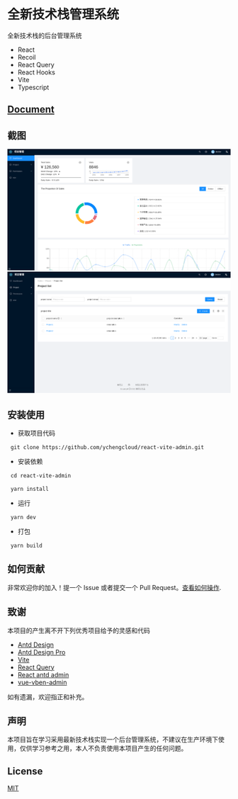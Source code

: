 # 全新技术栈管理系统

全新技术栈的后台管理系统

- React
- Recoil
- React Query
- React Hooks
- Vite
- Typescript

## [Document](./README.md)


## 截图

![](./screenshot1.png)
![](./screenshot2.png)


## 安装使用

- 获取项目代码

```
 git clone https://github.com/ychengcloud/react-vite-admin.git
 ```

- 安装依赖

```
 cd react-vite-admin
 ```

```
 yarn install
 ```

- 运行

```
 yarn dev
 ```

- 打包

```
 yarn build
 ```

## 如何贡献

非常欢迎你的加入！提一个 Issue 或者提交一个 Pull Request。[查看如何操作](./contributing.md).

## 致谢

本项目的产生离不开下列优秀项目给予的灵感和代码

- [Antd Design](https://ant.design)
- [Antd Design Pro](https://pro.ant.design/)
- [Vite](https://vitejs.dev/)
- [React Query](https://react-query.tanstack.com/)
- [React antd admin](https://github.com/WinmezzZ/react-antd-admin.git)
- [vue-vben-admin](https://github.com/anncwb/vue-vben-admin)

如有遗漏，欢迎指正和补充。

## 声明

本项目旨在学习采用最新技术栈实现一个后台管理系统，不建议在生产环境下使用，仅供学习参考之用，本人不负责使用本项目产生的任何问题。

## License

[MIT](./LICENSE)